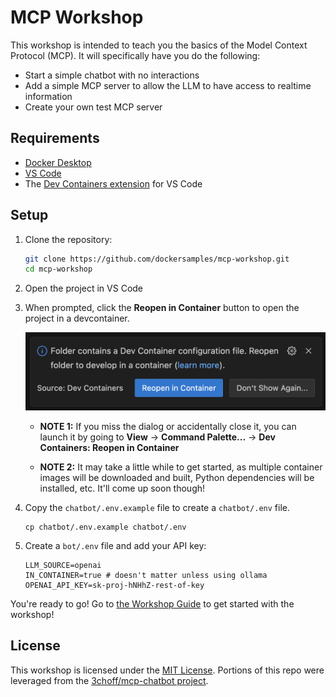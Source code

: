 # MCP Workshop

This workshop is intended to teach you the basics of the Model Context Protocol (MCP). It will specifically have you do the following:

- Start a simple chatbot with no interactions
- Add a simple MCP server to allow the LLM to have access to realtime information
- Create your own test MCP server

## Requirements

- [Docker Desktop](https://www.docker.com)
- [VS Code](https://code.visualstudio.com/download)
- The [Dev Containers extension](https://marketplace.visualstudio.com/items?itemName=ms-vscode-remote.remote-containers) for VS Code

## Setup

1. Clone the repository:

   ```bash
   git clone https://github.com/dockersamples/mcp-workshop.git
   cd mcp-workshop
   ```

2. Open the project in VS Code

3. When prompted, click the **Reopen in Container** button to open the project in a devcontainer.

   ![Screenshot of the "Reopen in Container" dialog](./docs/open-in-devcontainer.png)

   - **NOTE 1:** If you miss the dialog or accidentally close it, you can launch it by going to **View** -> **Command Palette...** -> **Dev Containers: Reopen in Container**

   - **NOTE 2:** It may take a little while to get started, as multiple container images will be downloaded and built, Python dependencies will be installed, etc. It'll come up soon though!

4. Copy the `chatbot/.env.example` file to create a `chatbot/.env` file.

    ```console
    cp chatbot/.env.example chatbot/.env
    ```

5. Create a `bot/.env` file and add your API key:

   ```plaintext
   LLM_SOURCE=openai
   IN_CONTAINER=true # doesn't matter unless using ollama
   OPENAI_API_KEY=sk-proj-hNHhZ-rest-of-key
   ```

You're ready to go! Go to [the Workshop Guide](./guide.md) to get started with the workshop!

## License

This workshop is licensed under the [MIT License](./LICENSE). Portions of this repo were leveraged from the [3choff/mcp-chatbot project](https://github.com/3choff/mcp-shatbot).

